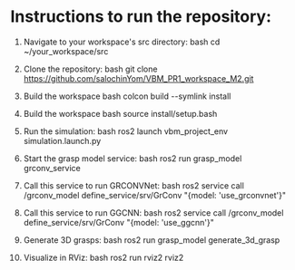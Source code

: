 # Instructions to run the repository:
   1) Navigate to your workspace's src directory:
      bash
   cd ~/your_workspace/src
   2) Clone the repository:
      bash
      git clone https://github.com/salochinYom/VBM_PR1_workspace_M2.git
   3) Build the workspace
      bash 
      colcon build --symlink install
   4) Build the workspace
      bash 
      source install/setup.bash
   5) Run the simulation:
      bash 
      ros2 launch vbm_project_env simulation.launch.py
   6) Start the grasp model service:
      bash
      ros2 run grasp_model grconv_service
   7) Call this service to run GRCONVNet:
      bash
      ros2 service call /grconv_model define_service/srv/GrConv "{model: 'use_grconvnet'}"
   8) Call this service to run GGCNN:
      bash
      ros2 service call /grconv_model define_service/srv/GrConv "{model: 'use_ggcnn'}"
   9) Generate 3D grasps:
      bash
      ros2 run grasp_model generate_3d_grasp
    
   9) Visualize in RViz:
      bash
      ros2 run rviz2 rviz2


